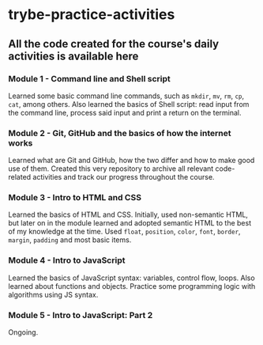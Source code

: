# trybe-practice-activities

## All the code created for the course's daily activities is available here

### Module 1 - Command line and Shell script

  Learned some basic command line commands, such as ```mkdir```, ```mv```, ```rm```, ```cp```, ```cat```, among others. Also learned the basics of Shell script: read input from the command line, process said input and print a return on the terminal.
  
### Module 2 - Git, GitHub and the basics of how the internet works

  Learned what are Git and GitHub, how the two differ and how to make good use of them. Created this very repository to archive all relevant code-related activities and track our progress throughout the course. 
  
### Module 3 - Intro to HTML and CSS

  Learned the basics of HTML and CSS. Initially, used non-semantic HTML, but later on in the module learned and adopted semantic HTML to the best of my knowledge at the time. Used ```float```, ```position```, ```color```, ```font```, ```border```, ```margin```, ```padding``` and most basic items.

### Module 4 - Intro to JavaScript

  Learned the basics of JavaScript syntax: variables, control flow, loops. Also learned about functions and objects. Practice some programming logic with algorithms using JS syntax.

### Module 5 - Intro to JavaScript: Part 2

  Ongoing.
